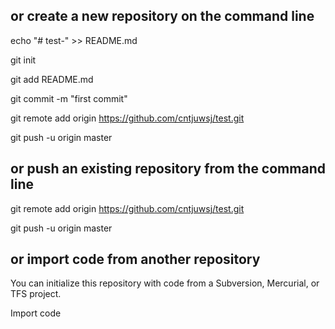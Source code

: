 ## or create a new repository on the command line
echo "# test-" >> README.md

git init

git add README.md

git commit -m "first commit"

git remote add origin https://github.com/cntjuwsj/test.git

git push -u origin master

## or push an existing repository from the command line

 git remote add origin https://github.com/cntjuwsj/test.git
 
git push -u origin master

## or import code from another repository

You can initialize this repository with code from a Subversion, Mercurial, or TFS project.

Import code
